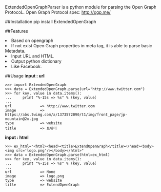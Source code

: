 ExtendedOpenGraphParser is a python module for parsing the Open Graph ProtocoL. 
Open Graph Protocol spec: http://ogp.me/


##Installation
pip install ExtendedOpenGraph

##Features
<li> Based on opengraph </li>
<li> If not exist Open Graph properties in meta tag, it is able to parse basic Metadata.</li>
<li> Input URL and HTML.</li>
<li> Output python dictionary </li>
<li> Like Facebook. </li>


##Usage 
<b>input : url </b>

    >>> import ExtendedOpenGraph
	>>> data = ExtendedOpenGraph.parse(url="http://www.twitter.com")
	>>> for key, value in data.items():
	...     print "%-15s => %s" % (key, value)
	...
	url             => http://www.twitter.com
	image           => https://abs.twimg.com/a/1373572090/t1/img/front_page/jp-mountain@2x.jpg
	type            => website
	title           => 트위터 

<b> input : html </b>

	>>> ex_html="<html><head><title>ExtendOpenGraph</title></head><body><img src='logo.png'/></body></html>"
	>>> data = ExtendedOpenGraph.parse(html=ex_html)
	>>> for key, value in data.items():
	...     print "%-15s => %s" % (key, value)
	...
	url             => None
	image           => logo.png
	type            => website
	title           => ExtendOpenGraph
    
    
    